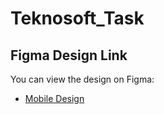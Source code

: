 # Teknosoft_Task
## Figma Design Link
You can view the design on Figma:
- [Mobile Design](https://www.figma.com/design/9R4yf3OBLDaoq28pyhA5aj/Shopy?node-id=0%3A1&t=XOmJ4gEOxM4wIAZM-1)
